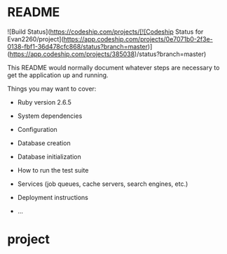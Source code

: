 # README

![Build Status](https://codeship.com/projects/[![Codeship Status for Evan2260/project](https://app.codeship.com/projects/0e7071b0-2f3e-0138-fbf1-36d478cfc868/status?branch=master)](https://app.codeship.com/projects/385038)/status?branch=master)

This README would normally document whatever steps are necessary to get the
application up and running.

Things you may want to cover:

* Ruby version 2.6.5

* System dependencies

* Configuration

* Database creation

* Database initialization

* How to run the test suite

* Services (job queues, cache servers, search engines, etc.)

* Deployment instructions

* ...
# project
